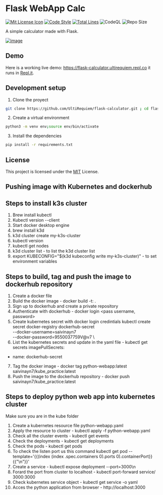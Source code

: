 # Flask WebApp Calc

[![Mit License Icon](https://black.readthedocs.io/en/stable/_static/license.svg)](https://github.com/UltiRequiem/flask-calculator/blob/main/LICENSE)
[![Code Style](https://img.shields.io/badge/Code%20Style-black-000000.svg)](https://github.com/psf/black)
[![Total Lines](https://img.shields.io/tokei/lines/github.com/UltiRequiem/flask-calculator?color=blue&label=Total%20Lines)](https://github.com/UltiRequiem/flask-calculator)
![CodeQL](https://github.com/UltiRequiem/flask-calculator/workflows/CodeQL/badge.svg)
![Repo Size](https://img.shields.io/github/repo-size/ultirequiem/flask-calculator?style=flat-square&label=Repo)

A simple calculator made with Flask.

[![image](https://user-images.githubusercontent.com/71897736/113590421-794cea80-95e7-11eb-8184-9aedad42131b.png)](https://flask-calculator.ultirequiem.repl.co)

## Demo

Here is a working live demo: https://flask-calculator.ultirequiem.repl.co
it runs in [Repl.it](https://repl.it).

## Development setup

1. Clone the proyect

```bash
git clone https://github.com/UltiRequiem/flask-calculator.git ; cd flask-calculator
```

2. Create a virtual environment

```bash
python3 -m venv env;source env/bin/activate
```

3. Install the dependencies

```bash
pip install -r requirements.txt
```

## License

This project is licensed under the [MIT](./LICENSE) License.

## Pushing image with Kubernetes and dockerhub
## Steps to install k3s cluster
1. Brew install kubectl
2. Kubectl version --client
3. Start docker desktop engine
4. brew install k3d
5. k3d cluster create my-k3s-cluster
6. kubectl version
7. kubectl get nodes
8. k3d cluster list - to list the k3d cluster list
9. export KUBECONFIG="$(k3d kubeconfig write my-k3s-cluster)" - to set environment variables

## Steps to build, tag and push the image to dockerhub repository
1. Create a docker file 
2. Build the docker image - docker build -t<image name>:<tagname> .
3. Sign up to dockerhub and create a private repository
4. Authenticate with dockerhub - docker login <pass username, password>
5. Create kubernetes secret with docker login credintials 
kubectl create secret docker-registry dockerhub-secret \
  --docker-username=saivinayn7 \
  --docker-password=9550037759V@v7 \
6. List the kubernetes secrets and update in the yaml file - kubectl get secrets
 imagePullSecrets:
- name: dockerhub-secret
7. Tag the docker image -  docker tag python-webapp:latest saivinayn7/kube_practice:latest
8. Push the image to the dockerhub repository - docker push saivinayn7/kube_practice:latest

## Steps to deploy python web app into kubernetes cluster
Make sure you are in the kube folder
1. Create a kubernetes resource file python-webapp.yaml
2. Apply the resource to cluster - kubectl apply -f python-webapp.yaml 
3. Check all the cluster events - kubectl get events
4. Check the deployments - kubectl get deployments
5. Check the pods - kubectl get pods
6. To check the listen port us this command 
kubectl get pod <your pod name>--template='{{(index (index .spec.containers 0).ports 0).containerPort}}{{"\n"}}'
6. Create a service - kubectl expose deployment <deployment name> --port=3000\n
7. Forard the port from cluster to localhost - kubectl port-forward service/<service name> 3000:3000
8. Check kubernetes service object - kubectl get service <name> -o yaml
9. Acces the python application from browser - http://localhost:3000



